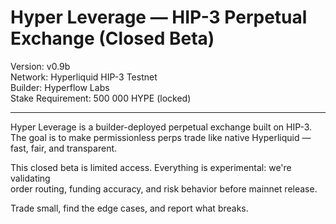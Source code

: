 # Hyper Leverage — HIP-3 Perpetual Exchange (Closed Beta)

Version: v0.9b  
Network: Hyperliquid HIP-3 Testnet  
Builder: Hyperflow Labs  
Stake Requirement: 500 000 HYPE (locked)  

---

Hyper Leverage is a builder-deployed perpetual exchange built on HIP-3.  
The goal is to make permissionless perps trade like native Hyperliquid — fast, fair, and transparent.

This closed beta is limited access. Everything is experimental: we're validating  
order routing, funding accuracy, and risk behavior before mainnet release.

Trade small, find the edge cases, and report what breaks.